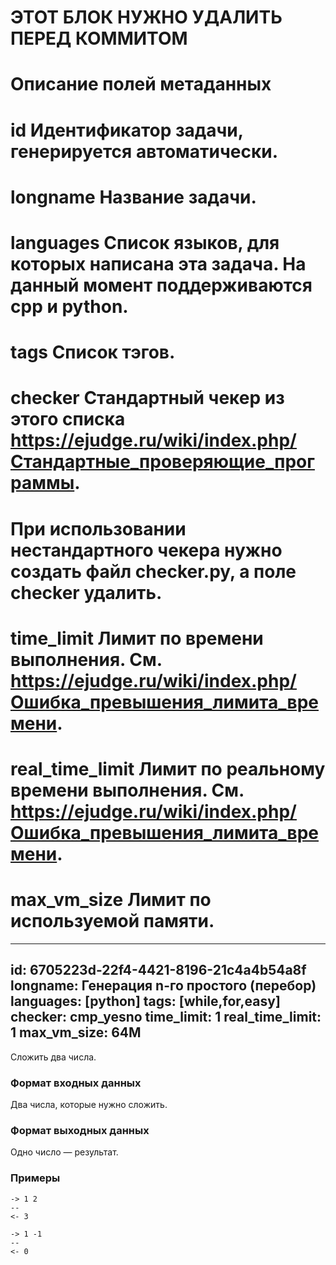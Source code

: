 # ЭТОТ БЛОК НУЖНО УДАЛИТЬ ПЕРЕД КОММИТОМ
#
# Описание полей метаданных
#
# id              Идентификатор задачи, генерируется автоматически.
# longname        Название задачи.
# languages       Список языков, для которых написана эта задача. На данный момент поддерживаются cpp и python.
# tags            Список тэгов.
# checker         Стандартный чекер из этого списка https://ejudge.ru/wiki/index.php/Стандартные_проверяющие_программы.
#                 При использовании нестандартного чекера нужно создать файл checker.py, а поле checker удалить.
# time_limit      Лимит по времени выполнения. См. https://ejudge.ru/wiki/index.php/Ошибка_превышения_лимита_времени.
# real_time_limit Лимит по реальному времени выполнения. См. https://ejudge.ru/wiki/index.php/Ошибка_превышения_лимита_времени.
# max_vm_size     Лимит по используемой памяти.

---
id: 6705223d-22f4-4421-8196-21c4a4b54a8f
longname: Генерация n-го простого (перебор)
languages: [python]
tags: [while,for,easy]
checker: cmp_yesno
time_limit: 1
real_time_limit: 1
max_vm_size: 64M
---


Сложить два числа.

### Формат входных данных

Два числа, которые нужно сложить.

### Формат выходных данных

Одно число — результат.

### Примеры

```
-> 1 2
--
<- 3
```

```
-> 1 -1
--
<- 0
```
